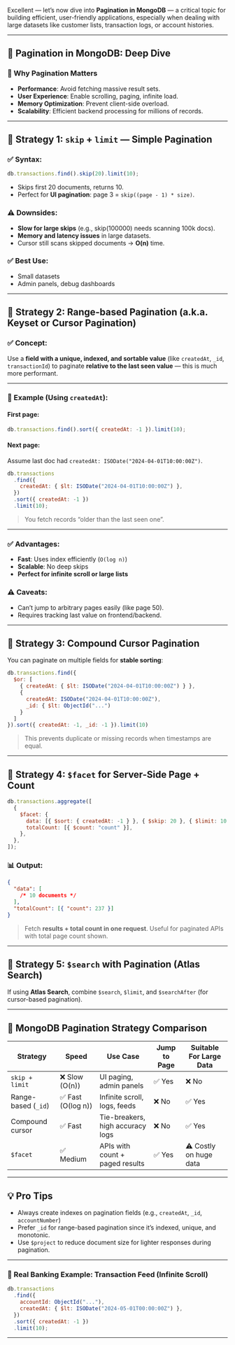 Excellent — let’s now dive into **Pagination in MongoDB** — a critical topic for building efficient, user-friendly applications, especially when dealing with large datasets like customer lists, transaction logs, or account histories.

---

## 📘 Pagination in MongoDB: Deep Dive

### 🧠 Why Pagination Matters

- **Performance**: Avoid fetching massive result sets.
- **User Experience**: Enable scrolling, paging, infinite load.
- **Memory Optimization**: Prevent client-side overload.
- **Scalability**: Efficient backend processing for millions of records.

---

## 🔹 Strategy 1: `skip` + `limit` — Simple Pagination

### ✅ Syntax:

```js
db.transactions.find().skip(20).limit(10);
```

- Skips first 20 documents, returns 10.
- Perfect for **UI pagination**: page 3 = `skip((page - 1) * size)`.

### ⚠️ Downsides:

- **Slow for large skips** (e.g., skip(100000) needs scanning 100k docs).
- **Memory and latency issues** in large datasets.
- Cursor still scans skipped documents → **O(n)** time.

### ✅ Best Use:

- Small datasets
- Admin panels, debug dashboards

---

## 🔹 Strategy 2: **Range-based Pagination (a.k.a. Keyset or Cursor Pagination)**

### ✅ Concept:

Use a **field with a unique, indexed, and sortable value** (like `createdAt`, `_id`, `transactionId`) to paginate **relative to the last seen value** — this is much more performant.

---

### 🔄 Example (Using `createdAt`):

#### First page:

```js
db.transactions.find().sort({ createdAt: -1 }).limit(10);
```

#### Next page:

Assume last doc had `createdAt: ISODate("2024-04-01T10:00:00Z")`.

```js
db.transactions
  .find({
    createdAt: { $lt: ISODate("2024-04-01T10:00:00Z") },
  })
  .sort({ createdAt: -1 })
  .limit(10);
```

> You fetch records “older than the last seen one”.

---

### ✅ Advantages:

- **Fast**: Uses index efficiently (`O(log n)`)
- **Scalable**: No deep skips
- **Perfect for infinite scroll or large lists**

### ⚠️ Caveats:

- Can’t jump to arbitrary pages easily (like page 50).
- Requires tracking last value on frontend/backend.

---

## 🔹 Strategy 3: Compound Cursor Pagination

You can paginate on multiple fields for **stable sorting**:

```js
db.transactions.find({
  $or: [
    { createdAt: { $lt: ISODate("2024-04-01T10:00:00Z") } },
    {
      createdAt: ISODate("2024-04-01T10:00:00Z"),
      _id: { $lt: ObjectId("...")
    }
  ]
}).sort({ createdAt: -1, _id: -1 }).limit(10)
```

> This prevents duplicate or missing records when timestamps are equal.

---

## 🔹 Strategy 4: `$facet` for Server-Side Page + Count

```js
db.transactions.aggregate([
  {
    $facet: {
      data: [{ $sort: { createdAt: -1 } }, { $skip: 20 }, { $limit: 10 }],
      totalCount: [{ $count: "count" }],
    },
  },
]);
```

### 📊 Output:

```json
{
  "data": [
    /* 10 documents */
  ],
  "totalCount": [{ "count": 237 }]
}
```

> Fetch **results + total count in one request**. Useful for paginated APIs with total page count shown.

---

## 🔹 Strategy 5: `$search` with Pagination (Atlas Search)

If using **Atlas Search**, combine `$search`, `$limit`, and `$searchAfter` (for cursor-based pagination).

---

## 📌 MongoDB Pagination Strategy Comparison

| Strategy            | Speed              | Use Case                         | Jump to Page | Suitable For Large Data |
| ------------------- | ------------------ | -------------------------------- | ------------ | ----------------------- |
| `skip + limit`      | ❌ Slow (O(n))     | UI paging, admin panels          | ✅ Yes       | ❌ No                   |
| Range-based (`_id`) | ✅ Fast (O(log n)) | Infinite scroll, logs, feeds     | ❌ No        | ✅ Yes                  |
| Compound cursor     | ✅ Fast            | Tie-breakers, high accuracy logs | ❌ No        | ✅ Yes                  |
| `$facet`            | ✅ Medium          | APIs with count + paged results  | ✅ Yes       | ⚠️ Costly on huge data  |

---

## 💡 Pro Tips

- Always create indexes on pagination fields (e.g., `createdAt`, `_id`, `accountNumber`)
- Prefer `_id` for range-based pagination since it’s indexed, unique, and monotonic.
- Use `$project` to reduce document size for lighter responses during pagination.

---

### 🔁 Real Banking Example: Transaction Feed (Infinite Scroll)

```js
db.transactions
  .find({
    accountId: ObjectId("..."),
    createdAt: { $lt: ISODate("2024-05-01T00:00:00Z") },
  })
  .sort({ createdAt: -1 })
  .limit(10);
```

---
